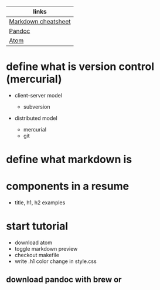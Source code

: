 | links               |
|---------------------|
| [Markdown cheatsheet](https://github.com/adam-p/markdown-here/wiki/Markdown-Cheatsheet) |
| [Pandoc](http://pandoc.org/installing.html) |
| [Atom](https://atom.io/) |

# define what is version control (mercurial)

- client-server model
  - subversion

- distributed model
  - mercurial
  - git

# define what markdown is

# components in a resume
  - title, h1, h2 examples

# start tutorial
  - download atom
  - toggle markdown preview
  - checkout makefile
  - write .h1 color change in style.css
## download pandoc with brew or
